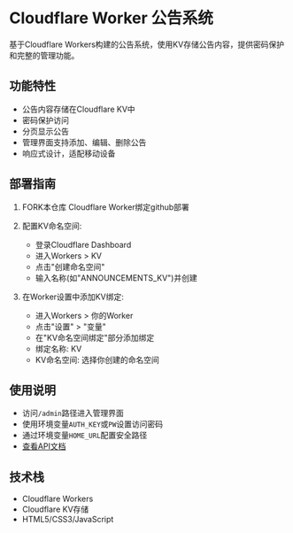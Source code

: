 # Cloudflare Worker 公告系统

基于Cloudflare Workers构建的公告系统，使用KV存储公告内容，提供密码保护和完整的管理功能。

## 功能特性

- 公告内容存储在Cloudflare KV中
- 密码保护访问
- 分页显示公告
- 管理界面支持添加、编辑、删除公告
- 响应式设计，适配移动设备

## 部署指南

1. FORK本仓库
Cloudflare Worker绑定github部署

2. 配置KV命名空间:
   - 登录Cloudflare Dashboard
   - 进入Workers > KV
   - 点击"创建命名空间"
   - 输入名称(如"ANNOUNCEMENTS_KV")并创建

3. 在Worker设置中添加KV绑定:
   - 进入Workers > 你的Worker
   - 点击"设置" > "变量"
   - 在"KV命名空间绑定"部分添加绑定
   - 绑定名称: KV
   - KV命名空间: 选择你创建的命名空间


## 使用说明

- 访问`/admin`路径进入管理界面
- 使用环境变量`AUTH_KEY`或`PW`设置访问密码
- 通过环境变量`HOME_URL`配置安全路径
- [查看API文档](./API.md)


## 技术栈

- Cloudflare Workers
- Cloudflare KV存储
- HTML5/CSS3/JavaScript